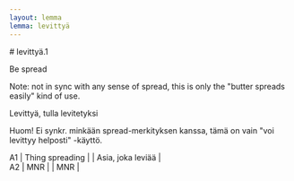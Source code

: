 ```yaml
---
layout: lemma
lemma: levittyä
---
```


<div class="sense">
# <span class="sensename">levittyä.1</span>

<span class="description">Be spread</span>

Note: not in sync with any sense of spread, this is only the "butter spreads easily" kind of use.

<span class="description">Levittyä, tulla levitetyksi</span>

Huom! Ei synkr. minkään spread-merkityksen kanssa, tämä on vain "voi levittyy helposti" -käyttö.

A1 | Thing spreading |   | Asia, joka leviää |  
A2 | MNR |   | MNR |  

</div>


